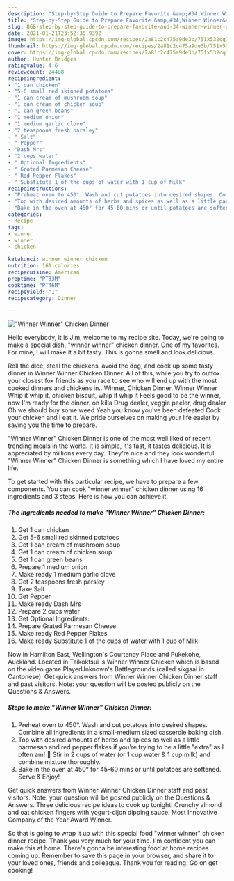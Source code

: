 ```yaml
---
description: "Step-by-Step Guide to Prepare Favorite &amp;#34;Winner Winner&amp;#34; Chicken Dinner"
title: "Step-by-Step Guide to Prepare Favorite &amp;#34;Winner Winner&amp;#34; Chicken Dinner"
slug: 868-step-by-step-guide-to-prepare-favorite-and-34-winner-winner-and-34-chicken-dinner
date: 2021-01-21T23:52:36.939Z
image: https://img-global.cpcdn.com/recipes/2a81c2c475a9de3b/751x532cq70/winner-winner-chicken-dinner-recipe-main-photo.jpg
thumbnail: https://img-global.cpcdn.com/recipes/2a81c2c475a9de3b/751x532cq70/winner-winner-chicken-dinner-recipe-main-photo.jpg
cover: https://img-global.cpcdn.com/recipes/2a81c2c475a9de3b/751x532cq70/winner-winner-chicken-dinner-recipe-main-photo.jpg
author: Hunter Bridges
ratingvalue: 4.6
reviewcount: 24408
recipeingredient:
- "1 can chicken"
- "5-6 small red skinned potatoes"
- "1 can cream of mushroom soup"
- "1 can cream of chicken soup"
- "1 can green beans"
- "1 medium onion"
- "1 medium garlic clove"
- "2 teaspoons fresh parsley"
- " Salt"
- " Pepper"
- "Dash Mrs"
- "2 cups water"
- " Optional Ingredients"
- " Grated Parmesan Cheese"
- " Red Pepper Flakes"
- " Substitute 1 of the cups of water with 1 cup of Milk"
recipeinstructions:
- "Preheat oven to 450°. Wash and cut potatoes into desired shapes. Combine all ingredients in a small-medium sized casserole baking dish."
- "Top with desired amounts of herbs and spices as well as a little parmesan and red pepper flakes if you&#39;re trying to be a little &#34;extra&#34; as I often am! 🤣 Stir in 2 cups of water (or 1 cup water &amp; 1 cup milk) and combine mixture thoroughly."
- "Bake in the oven at 450° for 45-60 mins or until potatoes are softened. Serve &amp; Enjoy!"
categories:
- Recipe
tags:
- winner
- winner
- chicken

katakunci: winner winner chicken 
nutrition: 161 calories
recipecuisine: American
preptime: "PT33M"
cooktime: "PT46M"
recipeyield: "1"
recipecategory: Dinner

---
```



![&#34;Winner Winner&#34; Chicken Dinner](https://img-global.cpcdn.com/recipes/2a81c2c475a9de3b/751x532cq70/winner-winner-chicken-dinner-recipe-main-photo.jpg)

Hello everybody, it is Jim, welcome to my recipe site. Today, we're going to make a special dish, &#34;winner winner&#34; chicken dinner. One of my favorites. For mine, I will make it a bit tasty. This is gonna smell and look delicious.

Roll the dice, steal the chickens, avoid the dog, and cook up some tasty dinner in Winner Winner Chicken Dinner. All of this, while you try to outfox your closest fox friends as you race to see who will end up with the most cooked dinners and chickens in.. Winner, Chicken Dinner, Winner Winner Whip it whip it, chicken biscuit, whip it whip it Feels good to be the winner, now I&#39;m ready for the dinner. on killa Drug dealer, veggie peeler, drug dealer Oh we should buy some weed Yeah you know you&#39;ve been defeated Cook your chicken and I eat it. We pride ourselves on making your life easier by saving you the time to prepare.

&#34;Winner Winner&#34; Chicken Dinner is one of the most well liked of recent trending meals in the world. It is simple, it's fast, it tastes delicious. It is appreciated by millions every day. They're nice and they look wonderful. &#34;Winner Winner&#34; Chicken Dinner is something which I have loved my entire life.


To get started with this particular recipe, we have to prepare a few components. You can cook &#34;winner winner&#34; chicken dinner using 16 ingredients and 3 steps. Here is how you can achieve it.

<!--inarticleads1-->

##### The ingredients needed to make &#34;Winner Winner&#34; Chicken Dinner:

1. Get 1 can chicken
1. Get 5-6 small red skinned potatoes
1. Get 1 can cream of mushroom soup
1. Get 1 can cream of chicken soup
1. Get 1 can green beans
1. Prepare 1 medium onion
1. Make ready 1 medium garlic clove
1. Get 2 teaspoons fresh parsley
1. Take  Salt
1. Get  Pepper
1. Make ready Dash Mrs
1. Prepare 2 cups water
1. Get  Optional Ingredients:
1. Prepare  Grated Parmesan Cheese
1. Make ready  Red Pepper Flakes
1. Make ready  Substitute 1 of the cups of water with 1 cup of Milk


Now in Hamilton East, Wellington&#39;s Courtenay Place and Pukekohe, Auckland. Located in Taikoktsui is Winner Winner Chicken which is based on the video game PlayerUnknown&#39;s Battlegrounds (called sikgaai in Cantonese). Get quick answers from Winner Winner Chicken Dinner staff and past visitors. Note: your question will be posted publicly on the Questions &amp; Answers. 

<!--inarticleads2-->

##### Steps to make &#34;Winner Winner&#34; Chicken Dinner:

1. Preheat oven to 450°. Wash and cut potatoes into desired shapes. Combine all ingredients in a small-medium sized casserole baking dish.
1. Top with desired amounts of herbs and spices as well as a little parmesan and red pepper flakes if you&#39;re trying to be a little &#34;extra&#34; as I often am! 🤣 Stir in 2 cups of water (or 1 cup water &amp; 1 cup milk) and combine mixture thoroughly.
1. Bake in the oven at 450° for 45-60 mins or until potatoes are softened. Serve &amp; Enjoy!


Get quick answers from Winner Winner Chicken Dinner staff and past visitors. Note: your question will be posted publicly on the Questions &amp; Answers. Three delicious recipe ideas to cook up tonight! Crunchy almond and oat chicken fingers with yogurt-dijon dipping sauce. Most Innovative Company of the Year Award Winner. 

So that is going to wrap it up with this special food &#34;winner winner&#34; chicken dinner recipe. Thank you very much for your time. I'm confident you can make this at home. There's gonna be interesting food at home recipes coming up. Remember to save this page in your browser, and share it to your loved ones, friends and colleague. Thank you for reading. Go on get cooking!
